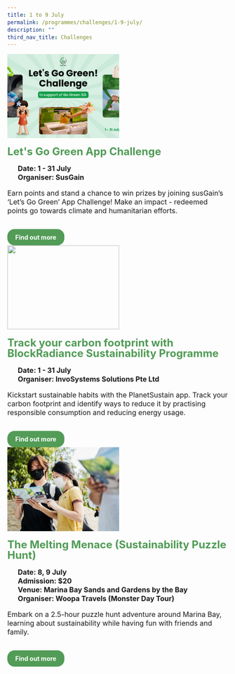 ```yaml
---
title: 1 to 9 July
permalink: /programmes/challenges/1-9-july/
description: ""
third_nav_title: Challenges
---
```

<style>
  .row_custom {
    gap: 1rem;
    flex-wrap: wrap;
  }

  .programmes__item {
    flex: 0 1 calc(33% - 0.5rem) !important;
    display: flex;
    flex-direction: column;
    justify-content: space-between;
  }

  .programmes__item__header > img {
    margin: 0;
    width: 255px;
    height: 191px;
    object-fit: cover;
    object-position: center;
  }

  .programmes__item__header > h2 {
    color: black;
    font-size: 1.5rem;
    line-height: 1.5rem;
    margin: 1rem 0 0.5rem;
    font-weight: bold;
    color: #509b55;
  }

  .programmes__item__detail > ul {
    display: flex;
    flex-direction: column;
    list-style-type: none;
    margin: 1rem 0;
  }

  .programmes__item__detail > ul > li {
    margin: 0;
    font-size: 1rem;
    line-height: 1.25;
  }

  .programmes__item__detail > ul > li:last-child {
    margin: 0;
  }

  .programmes__item__body > p {
    font-size: 1rem;
    line-height: 1.25;
  }

  .programmes__item__actions {
    display: flex;
    align-items: center;
    margin-top: 1rem;
    gap: 0.5rem;
  }

  .programmes__item__actions > a {
    border: 2px solid black;
    padding: 0.5rem 1rem;
    height: fit-content;
    border-radius: 1rem;
    background-color: transparent;
    cursor: pointer;
    font-weight: bold;
    text-decoration: none;
    margin-bottom: 0;
  }

  .programmes__item__actions > .button-primary {
    background-color: #529c57;
    border: 2px solid #529c57;
    color: white !important;
  }

  .programmes__item__actions > .button-secondary {
    border: 2px solid #43b453;
    color: #43b453 !important;
  }
</style>

<div class="row row_custom">
 
  <!-- Let's Go Green App Challenge -->
  <div class="programmes__item col is-one-third">
    <div class="programmes__item__wrapper">
      <div class="programmes__item__header">
        <img src="/images/Challenges%20&amp;%20Deals/susgain%20let_s%20go%20green%20challenge%20-%20july%202023.png">
        <h2>Let's Go Green App Challenge</h2>
      </div>
      <div class="programmes__item__detail">
        <ul>
          <li><strong>Date: 1 - 31 July</strong></li>
          <li><strong></strong></li>
          <li><strong></strong></li>
          <li><strong>Organiser: SusGain</strong></li>
        </ul>
      </div>
      <div class="programmes__item__body">
        <p>
          Earn points and stand a chance to win prizes by joining susGain’s ‘Let’s Go Green’ App Challenge! Make an impact - redeemed points go towards climate and humanitarian efforts.
        </p>
      </div>
    </div>
    <div class="programmes__item__actions">
      <a href="/lets-go-green-app-challenge" class="button-primary">
        Find out more
      </a>
    </div>
  </div>
  <!-- Track your carbon footprint with BlockRadiance Sustainability Programme -->
  <div class="programmes__item col is-one-third">
    <div class="programmes__item__wrapper">
      <div class="programmes__item__header">
        <img src="/images/Challenges%20&amp;%20Deals/planetsustain-mse-highresolution.png">
        <h2>
          Track your carbon footprint with BlockRadiance Sustainability
          Programme
        </h2>
      </div>
      <div class="programmes__item__detail">
        <ul>
          <li><strong>Date: 1 - 31 July</strong></li>
          <li><strong></strong></li>
          <li><strong></strong></li>
          <li><strong>Organiser: InvoSystems Solutions Pte Ltd</strong></li>
        </ul>
      </div>
      <div class="programmes__item__body">
        <p>
          Kickstart sustainable habits with the PlanetSustain app. Track your carbon footprint and identify ways to reduce it by practising responsible consumption and reducing energy usage.
        </p>
      </div>
    </div>
    <div class="programmes__item__actions">
      <a href="/track-your-carbon-footprint-with-blockradiance-sustainability-programme" class="button-primary">
        Find out more
      </a>
    </div>
  </div>
	<div class="programmes__item col is-one-third">
    <div class="programmes__item__wrapper">
      <div class="programmes__item__header">
        <img src="/images/Tours/woopa-png.jpg">
        <h2>The Melting Menace (Sustainability Puzzle Hunt)</h2>
      </div>
      <div class="programmes__item__detail">
        <ul>
          <li><strong>Date: 8, 9 July</strong></li>
          <li><strong>Admission: $20</strong></li>
          <li>
            <strong>Venue: Marina Bay Sands and Gardens by the Bay</strong>
          </li>
          <li><strong>Organiser: Woopa Travels (Monster Day Tour)</strong></li>
        </ul>
      </div>
      <div class="programmes__item__body">
        <p>
          Embark on a 2.5-hour puzzle hunt adventure around Marina Bay, learning
          about sustainability while having fun with friends and family.
        </p>
      </div>
    </div>
    <div class="programmes__item__actions">
      <a href="/the-melting-menace-sustainability-puzzle-hunt" class="button-primary">
        Find out more
      </a>
    </div>
  </div>
</div>